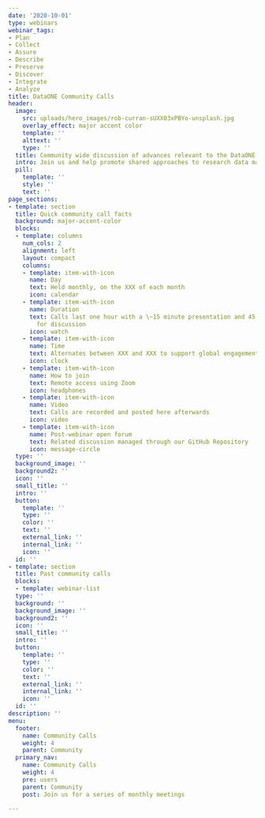 ```yaml
---
date: '2020-10-01'
type: webinars
webinar_tags:
- Plan
- Collect
- Assure
- Describe
- Preserve
- Discover
- Integrate
- Analyze
title: DataONE Community Calls
header:
  image:
    src: uploads/hero_images/rob-curran-sUXX03xPBYo-unsplash.jpg
    overlay_effect: major accent color
    template: ''
    alttext: ''
    type: ''
  title: Community wide discussion of advances relevant to the DataONE network
  intro: Join us and help promote shared approaches to research data management centered on DataONE as a global data sharing network. Topics focus on issues that are central to data preservation and resuse for repositories, researchers, and others engaged in research data management. 
  pill:
    template: ''
    style: ''
    text: ''
page_sections:
- template: section
  title: Quick community call facts
  background: major-accent-color
  blocks:
  - template: columns
    num_cols: 2
    alignment: left
    layout: compact
    columns:
    - template: item-with-icon
      name: Day
      text: Held monthly, on the XXX of each month
      icon: calendar
    - template: item-with-icon
      name: Duration
      text: Calls last one hour with a \~15 minute presentation and 45 minutes
        for discussion
      icon: watch
    - template: item-with-icon
      name: Time
      text: Alternates between XXX and XXX to support global engagement
      icon: clock
    - template: item-with-icon
      name: How to join
      text: Remote access using Zoom
      icon: headphones
    - template: item-with-icon
      name: Video
      text: Calls are recorded and posted here afterwards
      icon: video
    - template: item-with-icon
      name: Post-webinar open forum
      text: Related discussion managed through our GitHub Repository
      icon: message-circle
  type: ''
  background_image: ''
  background2: ''
  icon: ''
  small_title: ''
  intro: ''
  button:
    template: ''
    type: ''
    color: ''
    text: ''
    external_link: ''
    internal_link: ''
    icon: ''
  id: ''
- template: section
  title: Past community calls
  blocks:
  - template: webinar-list
  type: ''
  background: ''
  background_image: ''
  background2: ''
  icon: ''
  small_title: ''
  intro: ''
  button:
    template: ''
    type: ''
    color: ''
    text: ''
    external_link: ''
    internal_link: ''
    icon: ''
  id: ''
description: ''
menu:
  footer:
    name: Community Calls
    weight: 4
    parent: Community
  primary_nav:
    name: Community Calls
    weight: 4
    pre: users
    parent: Community
    post: Join us for a series of monthly meetings

---
```

